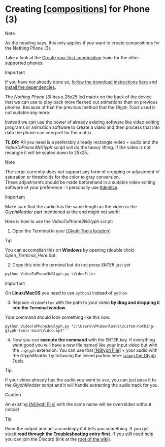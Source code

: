 # Creating [\[compositions\]](1_Terminology.md#compositioncompositions) for Phone (3)
> [!NOTE]
> As the heading says, this only applies if you want to create compositions for the Nothing Phone (3).
> 
> Take a look at the [Create your first composition](./4_First%20Composition/README.md) topic for the other supported phones.

> [!IMPORTANT]
> If you have not already done so, [follow the download instructions here](./2_Downloading%20Glyph%20Tools.md) and [install the dependencies](./3_Installing%20Dependencies/README.md).

The *Nothing Phone (3)* has a 25x25 led matrix on the back of the device that we can use to play back more fleshed out animations than on previous phones. Because of that the previous method that the *Glyph Tools* used is not suitable any more.

Instead we can use the power of already existing software like video editing programs or animation software to create a video and then process that into data the phone can interpret for the matrix.

**TL;DR:** All you need is a preferably already rectangle video + audio and the *VideoToPhone3NGlyph* script will do the heavy lifting. If the video is not recangle it will be scaled down to 25x25.
> [!NOTE]
> The script currently does not support any form of cropping or adjustment of saturation or thresholds for the color to gray conversion.  
> These adjustments should be made beforehand in a suitable video editing software of your preference - I personally use [Kdenlive](https://kdenlive.org).

> [!IMPORTANT]
> Make sure that the audio has the same length as the video or the *GlyphModder* part mentioned at the end might not work!

Here is how to use the *VideoToPhone3NGlyph* script:
1. Open the Terminal in your [\[Glyph Tools location\]](./1_Terminology.md#glyph-tools-location)
> [!TIP]
> You can accomplish this on **Windows** by opening (double click) *Open_Terminal_Here.bat*.
2. Copy this into the terminal but do not press <kbd>ENTER</kbd> just yet
```bash
python VideoToPhone3NGlyph.py <VideoFile>
```
> [!IMPORTANT]
> On **Linux/MacOS** you need to use `python3` instead of `python`
3. Replace `<VideoFile>` with the path to your video **by drag and dropping it into the Terminal window**.

Your command should look something like this now:
```
python VideoToPhone3NGlyph.py "C:\Users\VM\Downloads\custom-nothing-glyph-tools-main\Video.mp4"
```
4. Now you can **execute the command** with the <kbd>ENTER</kbd> key. If everything went good you will have a new file named like your input video but with the `.nglyph` extension. You can use that [\[NGlyph File\]](./1_Terminology.md#nglyph-file) + your audio with the *GlyphModder* by following the linked portion here: [Using the Glyph Tools](./4_First%20Composition/2_Using%20the%20Glyph%20Tools.md#using-the-glyphmodder)

> [!TIP]
> If your video already has the audio you want to use, you can just pass it to the *GlyphModder* script and it will handle extracting the audio track for you.

> [!CAUTION]
> An existing [\[NGlyph File\]](./1_Terminology.md#nglyph-file) with the same name will be overridden without notice!

> [!TIP]
> Read the output and act accordingly if it tells you something. If you get stuck **read through the [Troubleshooting](./7_Troubleshooting.md) entry first**. If you still need help you can join the Discord (link at the [root of the wiki](./README.md#need-help)).